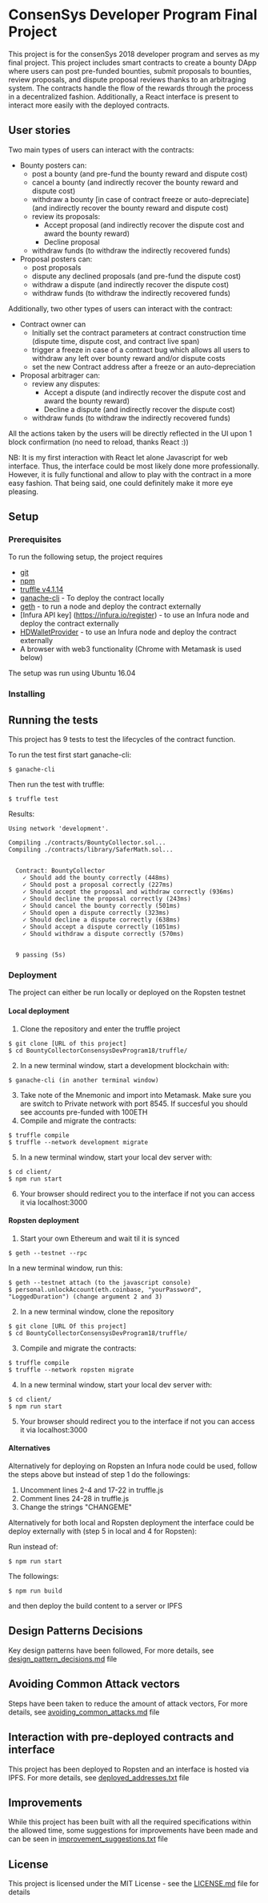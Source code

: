 # ConsenSys Developer Program Final Project

This project is for the consenSys 2018 developer program and serves as my final project. This project includes smart contracts to create a bounty DApp where users can post pre-funded bounties, submit proposals to bounties, review proposals, and dispute proposal reviews thanks to an arbitraging system. The contracts handle the flow of the rewards through the process in a decentralized fashion. Additionally, a React interface is present to interact more easily with the deployed contracts.

## User stories

Two main types of users can interact with the contracts:
- Bounty posters can:
  * post a bounty (and pre-fund the bounty reward and dispute cost)
  * cancel a bounty (and indirectly recover the bounty reward and dispute cost)
  * withdraw a bounty [in case of contract freeze or auto-depreciate] (and indirectly recover the bounty reward and dispute cost)
  * review its proposals:
    - Accept proposal (and indirectly recover the dispute cost and award the bounty reward)
    - Decline proposal
  * withdraw funds (to withdraw the indirectly recovered funds)
- Proposal posters can:
  * post proposals
  * dispute any declined proposals (and pre-fund the dispute cost)
  * withdraw a dispute (and indirectly recover the dispute cost)
  * withdraw funds (to withdraw the indirectly recovered funds)

Additionally, two other types of users can interact with the contract:
- Contract owner can
  * Initially set the contract parameters at contract construction time (dispute time, dispute cost, and contract live span)
  * trigger a freeze in case of a contract bug which allows all users to withdraw any left over bounty reward and/or dispute costs
  * set the new Contract address after a freeze or an auto-depreciation
- Proposal arbitrager can:
  * review any disputes:
    - Accept a dispute (and indirectly recover the dispute cost and award the bounty reward)
    - Decline a dispute (and indirectly recover the dispute cost)
  * withdraw funds (to withdraw the indirectly recovered funds)

All the actions taken by the users will be directly reflected in the UI upon 1 block confirmation (no need to reload, thanks React :))

NB: It is my first interaction with React let alone Javascript for web interface. Thus, the interface could be most likely done more professionally. However, it is fully functional and allow to play with the contract in a more easy fashion. That being said, one could definitely make it more eye pleasing.

## Setup

### Prerequisites

To run the following setup, the project requires
- [git](https://www.liquidweb.com/kb/install-git-ubuntu-16-04-lts/)
- [npm](https://www.npmjs.com/get-npm)
- [truffle v4.1.14](https://truffleframework.com/docs/truffle/getting-started/installation)
- [ganache-cli](https://github.com/trufflesuite/ganache-cli) - To deploy the contract locally
- [geth](https://github.com/ethereum/go-ethereum/wiki/Installing-Geth) - to run a node and deploy the contract externally
- [Infura API key] (https://infura.io/register) - to use an Infura node and deploy the contract externally
- [HDWalletProvider](https://github.com/trufflesuite/truffle-hdwallet-provider) - to use an Infura node and deploy the contract externally
- A browser with web3 functionality (Chrome with Metamask is used below)

The setup was run using Ubuntu 16.04

### Installing

## Running the tests

This project has 9 tests to test the lifecycles of the contract function.

To run the test first start ganache-cli:
```
$ ganache-cli
```

Then run the test with truffle:
```
$ truffle test
```

Results:
```
Using network 'development'.

Compiling ./contracts/BountyCollector.sol...
Compiling ./contracts/library/SaferMath.sol...


  Contract: BountyCollector
    ✓ Should add the bounty correctly (448ms)
    ✓ Should post a proposal correctly (227ms)
    ✓ Should accept the proposal and withdraw correctly (936ms)
    ✓ Should decline the proposal correctly (243ms)
    ✓ Should cancel the bounty correctly (501ms)
    ✓ Should open a dispute correctly (323ms)
    ✓ Should decline a dispute correctly (638ms)
    ✓ Should accept a dispute correctly (1051ms)
    ✓ Should withdraw a dispute correctly (570ms)


  9 passing (5s)
```

### Deployment

The project can either be run locally or deployed on the Ropsten testnet

#### Local deployment

1) Clone the repository and enter the truffle project

```
$ git clone [URL of this project]
$ cd BountyCollectorConsensysDevProgram18/truffle/
```

2) In a new terminal window, start a development blockchain with:
```
$ ganache-cli (in another terminal window)
```
3) Take note of the Mnemonic and import into Metamask. Make sure you are switch to Private network with port 8545. If succesful you should see accounts pre-funded with 100ETH
4) Compile and migrate the contracts:
```
$ truffle compile
$ truffle --network development migrate
```
5) In a new terminal window, start your local dev server with:
```
$ cd client/
$ npm run start
```
6) Your browser should redirect you to the interface if not you can access it via localhost:3000

#### Ropsten deployment

1) Start your own Ethereum and wait til it is synced
```
$ geth --testnet --rpc
```
In a new terminal window, run this:
```
$ geth --testnet attach (to the javascript console)
$ personal.unlockAccount(eth.coinbase, "yourPassword", "LoggedDuration") (change argument 2 and 3)
```
2) In a new terminal window, clone the repository
```
$ git clone [URL Of this project]
$ cd BountyCollectorConsensysDevProgram18/truffle/
```
3) Compile and migrate the contracts:
```
$ truffle compile
$ truffle --network ropsten migrate
```
4) In a new terminal window, start your local dev server with:
```
$ cd client/
$ npm run start
```
5) Your browser should redirect you to the interface if not you can access it via localhost:3000


#### Alternatives

Alternatively for deploying on Ropsten an Infura node could be used, follow the steps above but instead of step 1 do the followings:
1) Uncomment lines 2-4 and 17-22 in truffle.js
2) Comment lines 24-28 in truffle.js
3) Change the strings "CHANGEME"

Alternatively for both local and Ropsten deployment the interface could be deploy externally with (step 5 in local and 4 for Ropsten):

Run instead of:

```
$ npm run start
```
The followings:

```
$ npm run build
```
and then deploy the build content to a server or IPFS

## Design Patterns Decisions

Key design patterns have been followed, For more details, see [design_pattern_decisions.md](design_pattern_decisions.md) file

## Avoiding Common Attack vectors

Steps have been taken to reduce the amount of attack vectors, For more details, see [avoiding_common_attacks.md](avoiding_common_attacks.md) file

## Interaction with pre-deployed contracts and interface

This project has been deployed to Ropsten and an interface is hosted via IPFS. For more details, see [deployed_addresses.txt](deployed_addresses.txt) file

## Improvements

While this project has been built with all the required specifications within the allowed time, some suggestions for improvements have been made and can be seen in  [improvement_suggestions.txt](improvement_suggestions.txt) file

## License

This project is licensed under the MIT License - see the [LICENSE.md](LICENSE.md) file for details
